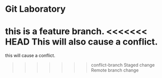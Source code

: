 # Git Laboratory
this is a feature branch.
<<<<<<< HEAD
This will also cause a conflict.
=======
this will cause a conflict.
>>>>>>> conflict-branch
Staged change
Remote branch change
